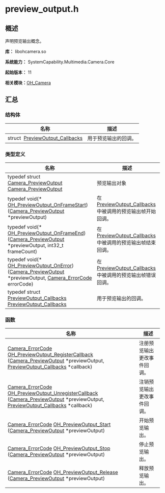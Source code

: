 # preview_output.h


## 概述

声明预览输出概念。

**库：** libohcamera.so

**系统能力：** SystemCapability.Multimedia.Camera.Core

**起始版本：** 11

**相关模块：**[OH_Camera](_o_h___camera.md)


## 汇总


### 结构体

| 名称 | 描述 | 
| -------- | -------- |
| struct&nbsp;&nbsp;[PreviewOutput_Callbacks](_preview_output___callbacks.md) | 用于预览输出的回调。  | 


### 类型定义

| 名称 | 描述 | 
| -------- | -------- |
| typedef struct [Camera_PreviewOutput](_o_h___camera.md#camera_previewoutput) [Camera_PreviewOutput](_o_h___camera.md#camera_previewoutput) | 预览输出对象  | 
| typedef void(\* [OH_PreviewOutput_OnFrameStart](_o_h___camera.md#oh_previewoutput_onframestart)) ([Camera_PreviewOutput](_o_h___camera.md#camera_previewoutput) \*previewOutput) | 在[PreviewOutput_Callbacks](_preview_output___callbacks.md)中被调用的预览输出帧开始回调。  | 
| typedef void(\* [OH_PreviewOutput_OnFrameEnd](_o_h___camera.md#oh_previewoutput_onframeend)) ([Camera_PreviewOutput](_o_h___camera.md#camera_previewoutput) \*previewOutput, int32_t frameCount) | 在[PreviewOutput_Callbacks](_preview_output___callbacks.md)中被调用的预览输出帧结束回调。  | 
| typedef void(\* [OH_PreviewOutput_OnError](_o_h___camera.md#oh_previewoutput_onerror)) ([Camera_PreviewOutput](_o_h___camera.md#camera_previewoutput) \*previewOutput, [Camera_ErrorCode](_o_h___camera.md#camera_errorcode) errorCode) | 在[PreviewOutput_Callbacks](_preview_output___callbacks.md)中被调用的预览输出帧错误回调。  | 
| typedef struct [PreviewOutput_Callbacks](_preview_output___callbacks.md) [PreviewOutput_Callbacks](_o_h___camera.md#previewoutput_callbacks) | 用于预览输出的回调。  | 


### 函数

| 名称 | 描述 | 
| -------- | -------- |
| [Camera_ErrorCode](_o_h___camera.md#camera_errorcode) [OH_PreviewOutput_RegisterCallback](_o_h___camera.md#oh_previewoutput_registercallback) ([Camera_PreviewOutput](_o_h___camera.md#camera_previewoutput) \*previewOutput, [PreviewOutput_Callbacks](_preview_output___callbacks.md) \*callback) | 注册预览输出更改事件回调。  | 
| [Camera_ErrorCode](_o_h___camera.md#camera_errorcode) [OH_PreviewOutput_UnregisterCallback](_o_h___camera.md#oh_previewoutput_unregistercallback) ([Camera_PreviewOutput](_o_h___camera.md#camera_previewoutput) \*previewOutput, [PreviewOutput_Callbacks](_preview_output___callbacks.md) \*callback) | 注销预览输出更改事件回调。  | 
| [Camera_ErrorCode](_o_h___camera.md#camera_errorcode) [OH_PreviewOutput_Start](_o_h___camera.md#oh_previewoutput_start) ([Camera_PreviewOutput](_o_h___camera.md#camera_previewoutput) \*previewOutput) | 开始预览输出。  | 
| [Camera_ErrorCode](_o_h___camera.md#camera_errorcode) [OH_PreviewOutput_Stop](_o_h___camera.md#oh_previewoutput_stop) ([Camera_PreviewOutput](_o_h___camera.md#camera_previewoutput) \*previewOutput) | 停止预览输出。  | 
| [Camera_ErrorCode](_o_h___camera.md#camera_errorcode) [OH_PreviewOutput_Release](_o_h___camera.md#oh_previewoutput_release) ([Camera_PreviewOutput](_o_h___camera.md#camera_previewoutput) \*previewOutput) | 释放预览输出。  | 
